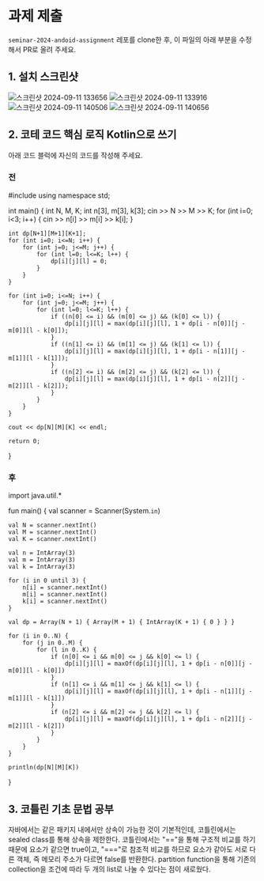# 과제 제출

`seminar-2024-andoid-assignment` 레포를 clone한 후, 이 파일의 아래 부분을 수정해서 PR로 올려 주세요.

## 1. 설치 스크린샷

![스크린샷 2024-09-11 133656](https://github.com/user-attachments/assets/6af9dd9e-9251-4425-bb6f-365bb74bd6c1)
![스크린샷 2024-09-11 133916](https://github.com/user-attachments/assets/c80e7daa-a500-4dd6-ba25-d434d1a7963b)
![스크린샷 2024-09-11 140506](https://github.com/user-attachments/assets/b6b5c28f-d9c8-4648-a978-823634dda051)
![스크린샷 2024-09-11 140656](https://github.com/user-attachments/assets/cbfcf9ac-8477-46cb-adac-8c8e2793c0d8)



## 2. 코테 코드 핵심 로직 Kotlin으로 쓰기

아래 코드 블럭에 자신의 코드를 작성해 주세요.

### 전

#include <iostream>
using namespace std;

int main() {
    int N, M, K;
    int n[3], m[3], k[3];
    cin >> N >> M >> K;
    for (int i=0; i<3; i++) {
        cin >> n[i] >> m[i] >> k[i];
    }

    int dp[N+1][M+1][K+1];
    for (int i=0; i<=N; i++) {
        for (int j=0; j<=M; j++) {
            for (int l=0; l<=K; l++) {
                dp[i][j][l] = 0;
            }
        }
    }

    for (int i=0; i<=N; i++) {
        for (int j=0; j<=M; j++) {
            for (int l=0; l<=K; l++) {
                if ((n[0] <= i) && (m[0] <= j) && (k[0] <= l)) {
                    dp[i][j][l] = max(dp[i][j][l], 1 + dp[i - n[0]][j - m[0]][l - k[0]]);
                }
                if ((n[1] <= i) && (m[1] <= j) && (k[1] <= l)) {
                    dp[i][j][l] = max(dp[i][j][l], 1 + dp[i - n[1]][j - m[1]][l - k[1]]);
                } 
                if ((n[2] <= i) && (m[2] <= j) && (k[2] <= l)) {
                    dp[i][j][l] = max(dp[i][j][l], 1 + dp[i - n[2]][j - m[2]][l - k[2]]);
                } 
            }
        }
    }

    cout << dp[N][M][K] << endl;

    return 0;
}

### 후

import java.util.*

fun main() {
    val scanner = Scanner(System.`in`)

    val N = scanner.nextInt()
    val M = scanner.nextInt()
    val K = scanner.nextInt()

    val n = IntArray(3)
    val m = IntArray(3)
    val k = IntArray(3)

    for (i in 0 until 3) {
        n[i] = scanner.nextInt()
        m[i] = scanner.nextInt()
        k[i] = scanner.nextInt()
    }

    val dp = Array(N + 1) { Array(M + 1) { IntArray(K + 1) { 0 } } }

    for (i in 0..N) {
        for (j in 0..M) {
            for (l in 0..K) {
                if (n[0] <= i && m[0] <= j && k[0] <= l) {
                    dp[i][j][l] = maxOf(dp[i][j][l], 1 + dp[i - n[0]][j - m[0]][l - k[0]])
                }
                if (n[1] <= i && m[1] <= j && k[1] <= l) {
                    dp[i][j][l] = maxOf(dp[i][j][l], 1 + dp[i - n[1]][j - m[1]][l - k[1]])
                }
                if (n[2] <= i && m[2] <= j && k[2] <= l) {
                    dp[i][j][l] = maxOf(dp[i][j][l], 1 + dp[i - n[2]][j - m[2]][l - k[2]])
                }
            }
        }
    }

    println(dp[N][M][K])
}

## 3. 코틀린 기초 문법 공부

자바에서는 같은 패키지 내에서만 상속이 가능한 것이 기본적인데, 코틀린에서는 sealed class를 통해 상속을 제한한다.
코틀린에서는 "=="을 통해 구조적 비교를 하기 때문에 요소가 같으면 true이고, "==="로 참조적 비교를 하므로 요소가 같아도 서로 다른 객체, 즉 메모리 주소가 다르면 false를 반환한다. 
partition function을 통해 기존의 collection을 조건에 따라 두 개의 list로 나눌 수 있다는 점이 새로웠다.
